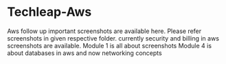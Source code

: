 # Techleap-Aws
Aws follow up important screenshots are available here.
Please refer screenshots in given respective folder.
currently security and billing in aws screenshots are available.
Module 1 is all about screenshots
Module 4 is about databases in aws and now networking concepts